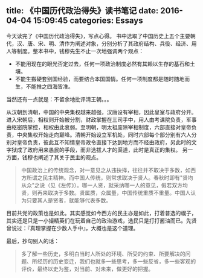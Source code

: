 title: 《中国历代政治得失》读书笔记
date: 2016-04-04 15:09:45
categories: Essays
---

今天读完了《中国历代政治得失》，写点心得。
书中选取了中国历史上五个主要朝代，汉、唐、宋、明、清作为阐述对象，分别分析了其政府结构、兵役、经济、用人等制度。整本书中，钱穆先生不止一次地强调两个观点：
<!-- more -->

- 不能用现在的眼光否定过去，任何一项政治制度必然有其赖以生存的基石和土壤。
- 不能生搬硬套别国经验，而要结合本国国情。任何一项制度都是随时随地而生，不能推之四海皆准。

当然还有一点就是：不留余地批评清王朝。。。

从汉朝到清朝，中国的中央集权越来越强，汉唐设有宰相，因此皇室与政府分开。进入宋朝后，相权则开始被分割，财政掌握在三司手中，用人由考课院负责，军事由枢密院掌控，相权由此衰弱。至明朝，明太祖废除宰相制度，六部直接对皇帝负责，中央集权开始走向巅峰。清朝开始设立军机处，同时六部每个部分别有六人分别对皇帝负责，彼此互不知情皇帝政令直接下达到地方而不经由政府，另此时的文字狱成了政府用来愚民的手段，而非选拔人才的渠道，此时是真正的集权。
另一方面，钱穆也阐述了其关于民主的观点。
>中国政治上的传统观念，对一意见之从违抉择，往往并不取决于多数，如西方所谓之民主精神。而中国人传统，则常求取决于贤人。春秋时即有"贤均从众"之说（见《左传》）。哪一人贤，就采纳哪一人的意见，假若双方均贤，则再来取决于多数。贤属质，众属量，中国传统重质不重量。中国人认为只要其人是贤者，就能够代表多数。

目前共党的政策也是如此。其实感觉如今西方的民主亦是如此，打着普选的幌子，其实还是只是一小撮精英们在玩着自己的政治游戏，选民只是打打酱油而已。先贤曾说过：『真理掌握在少数人手中』，大概也是这个道理。

最后，抄句别人的话：
>多了解一些历史，多明白当时人所处的环境、所受的约束、所要解决的问题、所经历的历史变迁，我们也就多一些思考，多一些反省，多一些客观的评价，最终以史为鉴，对当前、对未来，做更好的把握。
